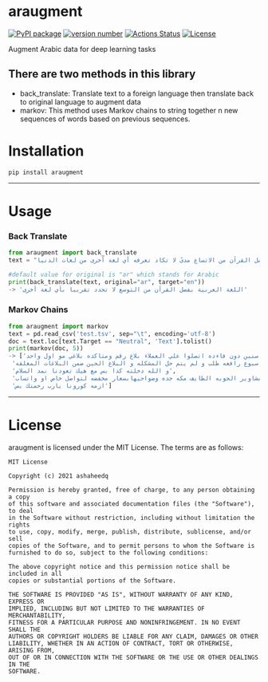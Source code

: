 # araugment

[![PyPI package](https://img.shields.io/badge/pip%20install-araugment-brightgreen)](https://pypi.org/project/araugment/) [![version number](https://img.shields.io/pypi/v/araugment?color=green&label=version)](https://github.com/ashaheedq/araugment/releases) [![Actions Status](https://github.com/ashaheedq/araugment/workflows/Test/badge.svg)](https://github.com/ashaheedq/araugment/actions) [![License](https://img.shields.io/github/license/ashaheedq/araugment)](https://github.com/ashaheedq/araugment/blob/main/LICENSE)

Augment Arabic data for deep learning tasks

## There are two methods in this library 
- back_translate: Translate text to a foreign language then translate back to original language to augment data
- markov: This method uses Markov chains to string together n new sequences of words based on previous sequences.

Installation
====
```
pip install araugment
```
***
  
  
Usage
=====
### Back Translate
```python
from araugment import back_translate
text = "بلغت العربية بفضل القرآن من الاتساع مدىً لا تكاد تعرفه أي لغة أخرى من لغات الدنيا"

#default value for original is "ar" which stands for Arabic
print(back_translate(text, original="ar", target="en"))
-> 'اللغة العربية بفضل القرآن من التوسع لا تحدد تقريبا بأي لغة أخرى'

```

### Markov Chains
```python
from araugment import markov
text = pd.read_csv('test.tsv', sep="\t", encoding='utf-8')
doc = text.loc[text.Target == "Neutral", 'Text'].tolist()
print(markov(doc, 5))
-> ['الخاص مليان سنين دون فاءده اتصلوا علي العملاء بلاغ رقم ومتاكده بلاغي مو اول واحد',
 'السلام عليكم عندي مشكله لي اسبوع رافعه طلب و لم يتم حل المشكله و البلاغ الحين ضمن البلاغات المغلقه',
 'و الله دخلته كذا بس مع هيك تعودنا نمد السلام',
 'سواق يمني جده توصيل مشاوير الحويه الطايف مكه جده وضواحيهابسعار مخفضه لتواصل خاص او واتساب',
 'ازمه كورونا يارب رحمتك بس']

```
***

License
====
araugment is licensed under the MIT License. The terms are as follows:  

```
MIT License  

Copyright (c) 2021 ashaheedq  

Permission is hereby granted, free of charge, to any person obtaining a copy  
of this software and associated documentation files (the "Software"), to deal  
in the Software without restriction, including without limitation the rights  
to use, copy, modify, merge, publish, distribute, sublicense, and/or sell  
copies of the Software, and to permit persons to whom the Software is  
furnished to do so, subject to the following conditions:  

The above copyright notice and this permission notice shall be included in all  
copies or substantial portions of the Software.  

THE SOFTWARE IS PROVIDED "AS IS", WITHOUT WARRANTY OF ANY KIND, EXPRESS OR  
IMPLIED, INCLUDING BUT NOT LIMITED TO THE WARRANTIES OF MERCHANTABILITY,  
FITNESS FOR A PARTICULAR PURPOSE AND NONINFRINGEMENT. IN NO EVENT SHALL THE  
AUTHORS OR COPYRIGHT HOLDERS BE LIABLE FOR ANY CLAIM, DAMAGES OR OTHER  
LIABILITY, WHETHER IN AN ACTION OF CONTRACT, TORT OR OTHERWISE, ARISING FROM,  
OUT OF OR IN CONNECTION WITH THE SOFTWARE OR THE USE OR OTHER DEALINGS IN THE  
SOFTWARE.  
```